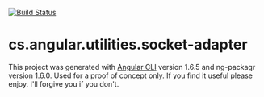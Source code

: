 [![Build Status](https://travis-ci.org/doncarron/web-socket-adapter.svg?branch=1.0)](https://travis-ci.org/doncarron/web-socket-adapter)

# cs.angular.utilities.socket-adapter

This project was generated with [Angular CLI](https://github.com/angular/angular-cli) version 1.6.5 and ng-packagr version 1.6.0. Used for a proof of concept only. If you find it useful please enjoy. I'll forgive you if you don't.
